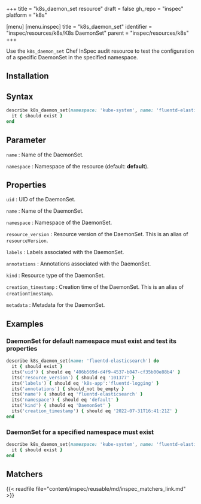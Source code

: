 +++
title = "k8s_daemon_set resource"
draft = false
gh_repo = "inspec"
platform = "k8s"

[menu]
[menu.inspec]
title = "k8s_daemon_set"
identifier = "inspec/resources/k8s/K8s DaemonSet"
parent = "inspec/resources/k8s"
+++


Use the `k8s_daemon_set` Chef InSpec audit resource to test the configuration of a specific DaemonSet in the specified namespace.

## Installation

## Syntax

```ruby
describe k8s_daemon_set(namespace: 'kube-system', name: 'fluentd-elasticsearch') do
  it { should exist }
end
```

## Parameter

`name`
: Name of the DaemonSet.

`namespace`
: Namespace of the resource (default: **default**).

## Properties

`uid`
: UID of the DaemonSet.

`name`
: Name of the DaemonSet.

`namespace`
: Namespace of the DaemonSet.

`resource_version`
: Resource version of the DaemonSet. This is an alias of `resourceVersion`.

`labels`
: Labels associated with the DaemonSet.

`annotations`
: Annotations associated with the DaemonSet.

`kind`
: Resource type of the DaemonSet.

`creation_timestamp`
: Creation time of the DaemonSet. This is an alias of `creationTimestamp`.

`metadata`
: Metadata for the DaemonSet.

## Examples

### DaemonSet for default namespace must exist and test its properties

```ruby
describe k8s_daemon_set(name: 'fluentd-elasticsearch') do
  it { should exist }
  its('uid') { should eq '406b569d-d4f9-4537-b047-cf35b00e88b4' }
  its('resource_version') { should eq '101377' }
  its('labels') { should eq 'k8s-app':'fluentd-logging' }
  its('annotations') { should_not be_empty }
  its('name') { should eq 'fluentd-elasticsearch' }
  its('namespace') { should eq 'default' }
  its('kind') { should eq 'DaemonSet' }
  its('creation_timestamp') { should eq '2022-07-31T16:41:21Z' }
end
```

### DaemonSet for a specified namespace must exist

```ruby
describe k8s_daemon_set(namespace: 'kube-system', name: 'fluentd-elasticsearch') do
  it { should exist }
end
```

## Matchers

{{< readfile file="content/inspec/reusable/md/inspec_matchers_link.md" >}}
